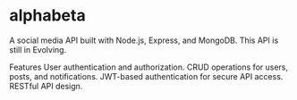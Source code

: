 # alphabeta
A social media API built with Node.js, Express, and MongoDB.  This API is still in Evolving.

Features
User authentication and authorization.
CRUD operations for users, posts, and notifications.
JWT-based authentication for secure API access.
RESTful API design.

